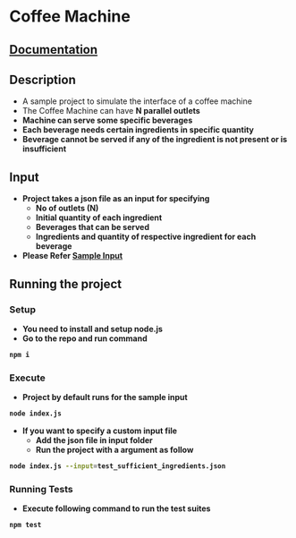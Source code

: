 # Coffee Machine

## [Documentation](https://docs.google.com/document/d/11sBE6WRGa_Xk9jifBYNfUt6KlfWyyENogBQbx5lx9gs/edit?usp=sharing)

## Description

- A sample project to simulate the interface of a coffee machine
- The Coffee Machine can have <b>N<b> parallel outlets
- Machine can serve some specific beverages
- Each beverage needs certain ingredients in specific quantity
- Beverage cannot be served if any of the ingredient is not present or is insufficient

## Input

- Project takes a json file as an input for specifying
  - No of outlets (N)
  - Initial quantity of each ingredient
  - Beverages that can be served
  - Ingredients and quantity of respective ingredient for each beverage
- Please Refer [Sample Input](input/sample_input.json)

## Running the project

### Setup

- You need to install and setup node.js
- Go to the repo and run command

```bash
npm i
```

### Execute

- Project by default runs for the sample input

```bash
node index.js
```

- If you want to specify a custom input file
  - Add the json file in <b>input</b> folder
  - Run the project with a argument as follow

```bash
node index.js --input=test_sufficient_ingredients.json
```

### Running Tests

- Execute following command to run the test suites

```bash
npm test
```
